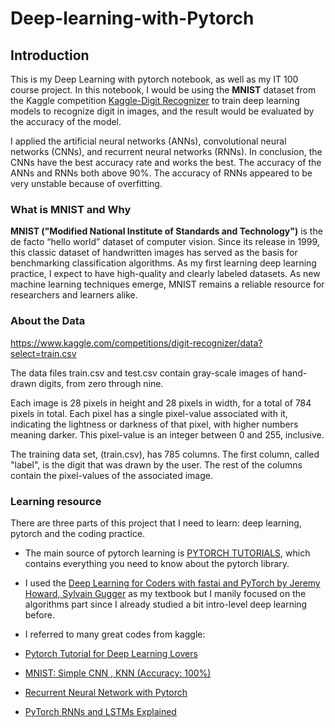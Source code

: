 # Deep-learning-with-Pytorch
## Introduction

This is my Deep Learning with pytorch notebook, as well as my IT 100 course project. In this notebook, I would be using the **MNIST** dataset from the Kaggle competition [Kaggle-Digit Recognizer](https://www.kaggle.com/competitions/digit-recognizer/overview "Kaggle-Digit Recognizer") to train deep learning models to recognize digit in images, and the result would be evaluated by the accuracy of the model. 

I applied the artificial neural networks (ANNs), convolutional neural networks (CNNs), and recurrent neural networks (RNNs). In conclusion, the CNNs have the best accuracy rate and works the best. The accuracy of the ANNs and RNNs both above 90%. The accuracy of RNNs appeared to be very unstable because of overfitting. 

### What is MNIST and Why

**MNIST ("Modified National Institute of Standards and Technology")** is the de facto “hello world” dataset of computer vision. Since its release in 1999, this classic dataset of handwritten images has served as the basis for benchmarking classification algorithms. As my first learning deep learning practice, I expect to have high-quality and clearly labeled datasets. As new machine learning techniques emerge, MNIST remains a reliable resource for researchers and learners alike. 

### About the Data

https://www.kaggle.com/competitions/digit-recognizer/data?select=train.csv

The data files train.csv and test.csv contain gray-scale images of hand-drawn digits, from zero through nine.

Each image is 28 pixels in height and 28 pixels in width, for a total of 784 pixels in total. Each pixel has a single pixel-value associated with it, indicating the lightness or darkness of that pixel, with higher numbers meaning darker. This pixel-value is an integer between 0 and 255, inclusive.

The training data set, (train.csv), has 785 columns. The first column, called "label", is the digit that was drawn by the user. The rest of the columns contain the pixel-values of the associated image.


### Learning resource

There are three parts of this project that I need to learn: deep learning, pytorch and the coding practice. 

- The main source of pytorch learning is [PYTORCH TUTORIALS](http://pytorch.org/tutorials/ "PYTORCH TUTORIALS"), which contains everything you need to know about the pytorch library. 

- I used the [Deep Learning for Coders with fastai and PyTorch by Jeremy Howard, Sylvain Gugger](https://www.oreilly.com/library/view/deep-learning-for/9781492045519/ "Deep Learning for Coders with fastai and PyTorch by Jeremy Howard, Sylvain Gugger") as my textbook but I manily focused on the algorithms part since I already studied a bit intro-level deep learning before. 

- I referred to many great codes from kaggle: 
 - [Pytorch Tutorial for Deep Learning Lovers](https://www.kaggle.com/code/kanncaa1/pytorch-tutorial-for-deep-learning-lovers "Pytorch Tutorial for Deep Learning Lovers")
 - [MNIST: Simple CNN , KNN (Accuracy: 100%)](https://www.kaggle.com/code/ahmed121ashraf131/mnist-simple-cnn-knn-accuracy-100-top-1 "MNIST: Simple CNN , KNN (Accuracy: 100%)")
 - [Recurrent Neural Network with Pytorch](https://www.kaggle.com/code/kanncaa1/recurrent-neural-network-with-pytorch "Recurrent Neural Network with Pytorch")
 - [PyTorch RNNs and LSTMs Explained ](https://www.kaggle.com/code/andradaolteanu/pytorch-rnns-and-lstms-explained-acc-0-99 "PyTorch RNNs and LSTMs Explained ")
